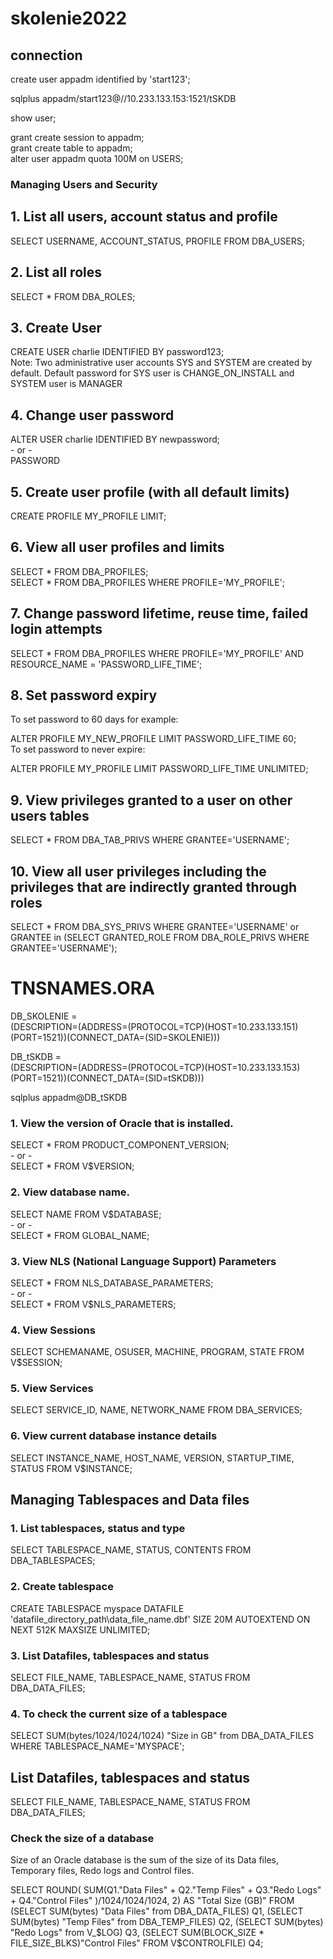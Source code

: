 # skolenie2022

## connection

create user appadm identified by 'start123'; <br />

sqlplus appadm/start123@//10.233.133.153:1521/tSKDB <br />

show user; <br />

grant create session to appadm; <br />
grant create table to appadm; <br />
alter user appadm quota 100M on USERS;


### Managing Users and Security
## 1. List all users, account status and profile
   SELECT USERNAME, ACCOUNT_STATUS, PROFILE FROM DBA_USERS; <br />
   
## 2. List all roles
   SELECT * FROM DBA_ROLES; <br />
   
## 3. Create User
   CREATE USER charlie IDENTIFIED BY password123; <br />
   Note: Two administrative user accounts SYS and SYSTEM are created by default. Default password for SYS user is CHANGE_ON_INSTALL and SYSTEM user is MANAGER <br />
   
## 4. Change user password
   ALTER USER charlie IDENTIFIED BY newpassword; <br />
    - or - <br />
   PASSWORD <br />
   
## 5. Create user profile (with all default limits)
   CREATE PROFILE MY_PROFILE LIMIT; <br />
   
## 6. View all user profiles and limits
   SELECT * FROM DBA_PROFILES; <br />
   SELECT * FROM DBA_PROFILES WHERE PROFILE='MY_PROFILE'; <br />
   
## 7. Change password lifetime, reuse time, failed login attempts
   SELECT * FROM DBA_PROFILES WHERE PROFILE='MY_PROFILE' AND RESOURCE_NAME = 'PASSWORD_LIFE_TIME'; <br />
   
## 8. Set password expiry
To set password to 60 days for example: <br />

   ALTER PROFILE MY_NEW_PROFILE LIMIT PASSWORD_LIFE_TIME 60; <br />
To set password to never expire: <br />

   ALTER PROFILE MY_PROFILE LIMIT PASSWORD_LIFE_TIME UNLIMITED; <br />
## 9. View privileges granted to a user on other users tables
   SELECT * FROM DBA_TAB_PRIVS WHERE GRANTEE='USERNAME'; <br />
   
## 10. View all user privileges including the privileges that are indirectly granted through roles
   SELECT * FROM DBA_SYS_PRIVS WHERE GRANTEE='USERNAME' or GRANTEE in (SELECT GRANTED_ROLE FROM DBA_ROLE_PRIVS WHERE GRANTEE='USERNAME'); <br />

# TNSNAMES.ORA   
DB_SKOLENIE =  <br />
(DESCRIPTION=(ADDRESS=(PROTOCOL=TCP)(HOST=10.233.133.151)(PORT=1521))(CONNECT_DATA=(SID=SKOLENIE))) <br />

DB_tSKDB = <br />
(DESCRIPTION=(ADDRESS=(PROTOCOL=TCP)(HOST=10.233.133.153)(PORT=1521))(CONNECT_DATA=(SID=tSKDB))) <br />

sqlplus appadm@DB_tSKDB <br />


### 1. View the version of Oracle that is installed.
   SELECT * FROM PRODUCT_COMPONENT_VERSION; <br />
    - or - <br />
   SELECT * FROM V$VERSION; <br />
   
### 2. View database name.
   SELECT NAME FROM V$DATABASE; <br />
    - or - <br />
   SELECT * FROM GLOBAL_NAME; <br />
### 3. View NLS (National Language Support) Parameters
   SELECT * FROM NLS_DATABASE_PARAMETERS; <br />
    - or - <br />
   SELECT * FROM V$NLS_PARAMETERS; <br />
   
### 4. View Sessions
   SELECT SCHEMANAME, OSUSER, MACHINE, PROGRAM, STATE FROM V$SESSION; <br />
   
### 5. View Services
   SELECT SERVICE_ID, NAME, NETWORK_NAME FROM DBA_SERVICES; <br />
   
### 6. View current database instance details
   SELECT INSTANCE_NAME, HOST_NAME, VERSION, STARTUP_TIME, STATUS FROM V$INSTANCE; <br />

## Managing Tablespaces and Data files
### 1. List tablespaces, status and type
   SELECT TABLESPACE_NAME, STATUS, CONTENTS FROM DBA_TABLESPACES; <br />
   
### 2. Create tablespace
   CREATE TABLESPACE myspace 
       DATAFILE 'datafile_directory_path\data_file_name.dbf' 
       SIZE 20M 
       AUTOEXTEND ON
       NEXT 512K
    MAXSIZE UNLIMITED;
    
### 3. List Datafiles, tablespaces and status
   SELECT FILE_NAME, TABLESPACE_NAME, STATUS FROM DBA_DATA_FILES;
   
### 4. To check the current size of a tablespace
   SELECT SUM(bytes/1024/1024/1024) "Size in GB" from DBA_DATA_FILES WHERE TABLESPACE_NAME='MYSPACE';

## List Datafiles, tablespaces and status
   SELECT FILE_NAME, TABLESPACE_NAME, STATUS FROM DBA_DATA_FILES;

### Check the size of a database
Size of an Oracle database is the sum of the size of its Data files, Temporary files, Redo logs and Control files.

   SELECT ROUND(
       SUM(Q1."Data Files" + 
           Q2."Temp Files" + 
           Q3."Redo Logs" + 
           Q4."Control Files"
           )/1024/1024/1024,  2) 
       AS "Total Size (GB)"
   FROM
    (SELECT SUM(bytes) "Data Files" from DBA_DATA_FILES) Q1,
    (SELECT SUM(bytes) "Temp Files" from DBA_TEMP_FILES) Q2,
    (SELECT SUM(bytes) "Redo Logs" from V_$LOG) Q3,
    (SELECT SUM(BLOCK_SIZE * FILE_SIZE_BLKS)"Control Files" FROM V$CONTROLFILE) Q4;


